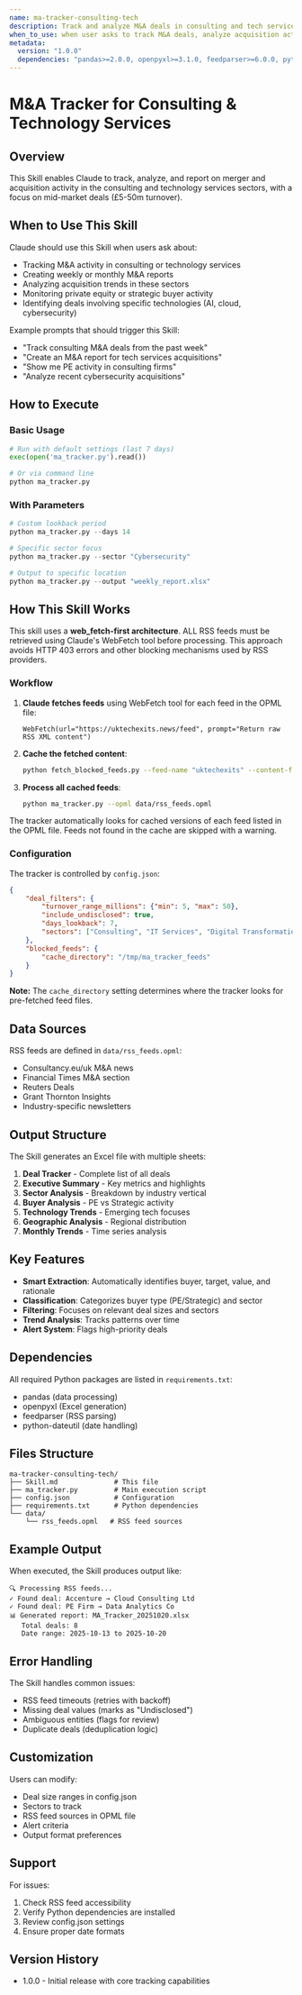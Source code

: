 ```yaml
---
name: ma-tracker-consulting-tech
description: Track and analyze M&A deals in consulting and tech services (£5-50m), generate weekly Excel reports with sector analysis
when_to_use: when user asks to track M&A deals, analyze acquisition activity in consulting/tech services, generate M&A reports, or monitor PE/strategic buyer activity in mid-market (£5-50m) tech/consulting sectors
metadata:
  version: "1.0.0"
  dependencies: "pandas>=2.0.0, openpyxl>=3.1.0, feedparser>=6.0.0, python-dateutil>=2.8.0"
---
```


# M&A Tracker for Consulting & Technology Services

## Overview

This Skill enables Claude to track, analyze, and report on merger and acquisition activity in the consulting and technology services sectors, with a focus on mid-market deals (£5-50m turnover).

## When to Use This Skill

Claude should use this Skill when users ask about:
- Tracking M&A activity in consulting or technology services
- Creating weekly or monthly M&A reports
- Analyzing acquisition trends in these sectors
- Monitoring private equity or strategic buyer activity
- Identifying deals involving specific technologies (AI, cloud, cybersecurity)

Example prompts that should trigger this Skill:
- "Track consulting M&A deals from the past week"
- "Create an M&A report for tech services acquisitions"
- "Show me PE activity in consulting firms"
- "Analyze recent cybersecurity acquisitions"

## How to Execute

### Basic Usage
```python
# Run with default settings (last 7 days)
exec(open('ma_tracker.py').read())

# Or via command line
python ma_tracker.py
```

### With Parameters
```python
# Custom lookback period
python ma_tracker.py --days 14

# Specific sector focus
python ma_tracker.py --sector "Cybersecurity"

# Output to specific location
python ma_tracker.py --output "weekly_report.xlsx"
```

## How This Skill Works

This skill uses a **web_fetch-first architecture**. ALL RSS feeds must be retrieved using Claude's WebFetch tool before processing. This approach avoids HTTP 403 errors and other blocking mechanisms used by RSS providers.

### Workflow

1. **Claude fetches feeds** using WebFetch tool for each feed in the OPML file:
   ```
   WebFetch(url="https://uktechexits.news/feed", prompt="Return raw RSS XML content")
   ```

2. **Cache the fetched content**:
   ```bash
   python fetch_blocked_feeds.py --feed-name "uktechexits" --content-file /tmp/feed.xml
   ```

3. **Process all cached feeds**:
   ```bash
   python ma_tracker.py --opml data/rss_feeds.opml
   ```

The tracker automatically looks for cached versions of each feed listed in the OPML file. Feeds not found in the cache are skipped with a warning.

### Configuration

The tracker is controlled by `config.json`:

```json
{
    "deal_filters": {
        "turnover_range_millions": {"min": 5, "max": 50},
        "include_undisclosed": true,
        "days_lookback": 7,
        "sectors": ["Consulting", "IT Services", "Digital Transformation"]
    },
    "blocked_feeds": {
        "cache_directory": "/tmp/ma_tracker_feeds"
    }
}
```

**Note:** The `cache_directory` setting determines where the tracker looks for pre-fetched feed files.

## Data Sources

RSS feeds are defined in `data/rss_feeds.opml`:
- Consultancy.eu/uk M&A news
- Financial Times M&A section
- Reuters Deals
- Grant Thornton Insights
- Industry-specific newsletters

## Output Structure

The Skill generates an Excel file with multiple sheets:

1. **Deal Tracker** - Complete list of all deals
2. **Executive Summary** - Key metrics and highlights
3. **Sector Analysis** - Breakdown by industry vertical
4. **Buyer Analysis** - PE vs Strategic activity
5. **Technology Trends** - Emerging tech focuses
6. **Geographic Analysis** - Regional distribution
7. **Monthly Trends** - Time series analysis

## Key Features

- **Smart Extraction**: Automatically identifies buyer, target, value, and rationale
- **Classification**: Categorizes buyer type (PE/Strategic) and sector
- **Filtering**: Focuses on relevant deal sizes and sectors
- **Trend Analysis**: Tracks patterns over time
- **Alert System**: Flags high-priority deals

## Dependencies

All required Python packages are listed in `requirements.txt`:
- pandas (data processing)
- openpyxl (Excel generation)
- feedparser (RSS parsing)
- python-dateutil (date handling)

## Files Structure

```
ma-tracker-consulting-tech/
├── Skill.md              # This file
├── ma_tracker.py         # Main execution script
├── config.json           # Configuration
├── requirements.txt      # Python dependencies
└── data/
    └── rss_feeds.opml   # RSS feed sources
```

## Example Output

When executed, the Skill produces output like:

```
🔍 Processing RSS feeds...
✓ Found deal: Accenture → Cloud Consulting Ltd
✓ Found deal: PE Firm → Data Analytics Co
📊 Generated report: MA_Tracker_20251020.xlsx
   Total deals: 8
   Date range: 2025-10-13 to 2025-10-20
```

## Error Handling

The Skill handles common issues:
- RSS feed timeouts (retries with backoff)
- Missing deal values (marks as "Undisclosed")
- Ambiguous entities (flags for review)
- Duplicate deals (deduplication logic)

## Customization

Users can modify:
- Deal size ranges in config.json
- Sectors to track
- RSS feed sources in OPML file
- Alert criteria
- Output format preferences

## Support

For issues:
1. Check RSS feed accessibility
2. Verify Python dependencies are installed
3. Review config.json settings
4. Ensure proper date formats

## Version History

- 1.0.0 - Initial release with core tracking capabilities
